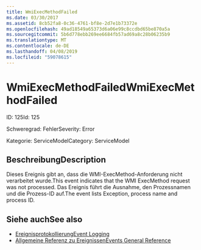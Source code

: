 ```yaml
---
title: WmiExecMethodFailed
ms.date: 03/30/2017
ms.assetid: 8cb52fa8-0c36-4761-bf8e-2d7e1b73372e
ms.openlocfilehash: 49ad18549a65373d6a06e99c8ccdbd65be870a5a
ms.sourcegitcommit: 5b6d778ebb269ee6684fb57ad69a8c28b06235b9
ms.translationtype: MT
ms.contentlocale: de-DE
ms.lasthandoff: 04/08/2019
ms.locfileid: "59078615"
---
```

# <a name="wmiexecmethodfailed"></a><span data-ttu-id="90ec8-102">WmiExecMethodFailed</span><span class="sxs-lookup"><span data-stu-id="90ec8-102">WmiExecMethodFailed</span></span>
<span data-ttu-id="90ec8-103">ID: 125</span><span class="sxs-lookup"><span data-stu-id="90ec8-103">Id: 125</span></span>  
  
 <span data-ttu-id="90ec8-104">Schweregrad: Fehler</span><span class="sxs-lookup"><span data-stu-id="90ec8-104">Severity: Error</span></span>  
  
 <span data-ttu-id="90ec8-105">Kategorie: ServiceModel</span><span class="sxs-lookup"><span data-stu-id="90ec8-105">Category: ServiceModel</span></span>  
  
## <a name="description"></a><span data-ttu-id="90ec8-106">Beschreibung</span><span class="sxs-lookup"><span data-stu-id="90ec8-106">Description</span></span>  
 <span data-ttu-id="90ec8-107">Dieses Ereignis gibt an, dass die WMI-ExecMethod-Anforderung nicht verarbeitet wurde.</span><span class="sxs-lookup"><span data-stu-id="90ec8-107">This event indicates that the WMI ExecMethod request was not processed.</span></span> <span data-ttu-id="90ec8-108">Das Ereignis führt die Ausnahme, den Prozessnamen und die Prozess-ID auf.</span><span class="sxs-lookup"><span data-stu-id="90ec8-108">The event lists Exception, process name and process ID.</span></span>  
  
## <a name="see-also"></a><span data-ttu-id="90ec8-109">Siehe auch</span><span class="sxs-lookup"><span data-stu-id="90ec8-109">See also</span></span>

- [<span data-ttu-id="90ec8-110">Ereignisprotokollierung</span><span class="sxs-lookup"><span data-stu-id="90ec8-110">Event Logging</span></span>](../../../../../docs/framework/wcf/diagnostics/event-logging/index.md)
- [<span data-ttu-id="90ec8-111">Allgemeine Referenz zu Ereignissen</span><span class="sxs-lookup"><span data-stu-id="90ec8-111">Events General Reference</span></span>](../../../../../docs/framework/wcf/diagnostics/event-logging/events-general-reference.md)
